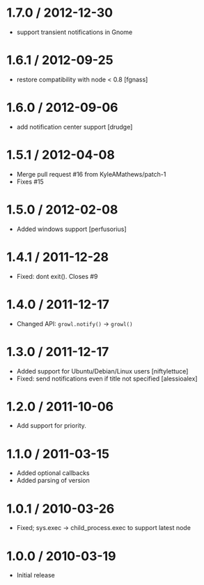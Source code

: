 
1.7.0 / 2012-12-30
==================

  * support transient notifications in Gnome

1.6.1 / 2012-09-25
==================

  * restore compatibility with node < 0.8 [fgnass]

1.6.0 / 2012-09-06
==================

  * add notification center support [drudge]

1.5.1 / 2012-04-08
==================

  * Merge pull request #16 from KyleAMathews/patch-1
  * Fixes #15

1.5.0 / 2012-02-08
==================

  * Added windows support [perfusorius]

1.4.1 / 2011-12-28
==================

  * Fixed: dont exit(). Closes #9

1.4.0 / 2011-12-17
==================

  * Changed API: `growl.notify()` -> `growl()`

1.3.0 / 2011-12-17
==================

  * Added support for Ubuntu/Debian/Linux users [niftylettuce]
  * Fixed: send notifications even if title not specified [alessioalex]

1.2.0 / 2011-10-06
==================

  * Add support for priority.

1.1.0 / 2011-03-15
==================

  * Added optional callbacks
  * Added parsing of version

1.0.1 / 2010-03-26
==================

  * Fixed; sys.exec -> child_process.exec to support latest node

1.0.0 / 2010-03-19
==================

  * Initial release
